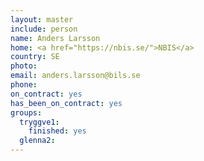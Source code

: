 ```yaml
---
layout: master
include: person
name: Anders Larsson
home: <a href="https://nbis.se/">NBIS</a>
country: SE
photo:
email: anders.larsson@bils.se
phone:
on_contract: yes
has_been_on_contract: yes
groups:
  tryggve1:
    finished: yes
  glenna2:  
---
```

